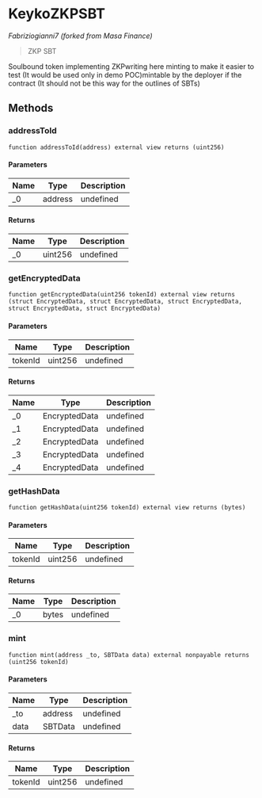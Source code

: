 # KeykoZKPSBT

*Fabriziogianni7 (forked from Masa Finance)*

> ZKP SBT

Soulbound token implementing ZKPwriting here minting to make it easier to test (It would be used only in demo POC)mintable by the deployer if the contract (It should not be this way for the outlines of SBTs)



## Methods

### addressToId

```solidity
function addressToId(address) external view returns (uint256)
```





#### Parameters

| Name | Type | Description |
|---|---|---|
| _0 | address | undefined |

#### Returns

| Name | Type | Description |
|---|---|---|
| _0 | uint256 | undefined |

### getEncryptedData

```solidity
function getEncryptedData(uint256 tokenId) external view returns (struct EncryptedData, struct EncryptedData, struct EncryptedData, struct EncryptedData, struct EncryptedData)
```





#### Parameters

| Name | Type | Description |
|---|---|---|
| tokenId | uint256 | undefined |

#### Returns

| Name | Type | Description |
|---|---|---|
| _0 | EncryptedData | undefined |
| _1 | EncryptedData | undefined |
| _2 | EncryptedData | undefined |
| _3 | EncryptedData | undefined |
| _4 | EncryptedData | undefined |

### getHashData

```solidity
function getHashData(uint256 tokenId) external view returns (bytes)
```





#### Parameters

| Name | Type | Description |
|---|---|---|
| tokenId | uint256 | undefined |

#### Returns

| Name | Type | Description |
|---|---|---|
| _0 | bytes | undefined |

### mint

```solidity
function mint(address _to, SBTData data) external nonpayable returns (uint256 tokenId)
```





#### Parameters

| Name | Type | Description |
|---|---|---|
| _to | address | undefined |
| data | SBTData | undefined |

#### Returns

| Name | Type | Description |
|---|---|---|
| tokenId | uint256 | undefined |




